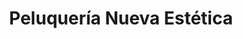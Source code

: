 ---
title: "Peluquería Nueva Estética"
url: /fuentes-de-onoro/peluqueria-nueva-estetica/
shop: peluquería
---